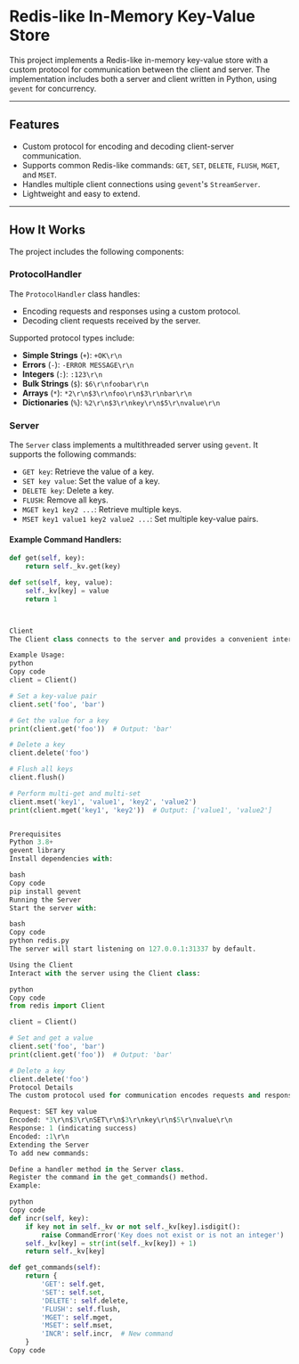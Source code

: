 # Redis-like In-Memory Key-Value Store

This project implements a Redis-like in-memory key-value store with a custom protocol for communication between the client and server. The implementation includes both a server and client written in Python, using `gevent` for concurrency.

---

## Features

- Custom protocol for encoding and decoding client-server communication.
- Supports common Redis-like commands: `GET`, `SET`, `DELETE`, `FLUSH`, `MGET`, and `MSET`.
- Handles multiple client connections using `gevent`'s `StreamServer`.
- Lightweight and easy to extend.

---

## How It Works

The project includes the following components:

### **ProtocolHandler**

The `ProtocolHandler` class handles:
- Encoding requests and responses using a custom protocol.
- Decoding client requests received by the server.

Supported protocol types include:
- **Simple Strings** (`+`): `+OK\r\n`
- **Errors** (`-`): `-ERROR MESSAGE\r\n`
- **Integers** (`:`): `:123\r\n`
- **Bulk Strings** (`$`): `$6\r\nfoobar\r\n`
- **Arrays** (`*`): `*2\r\n$3\r\nfoo\r\n$3\r\nbar\r\n`
- **Dictionaries** (`%`): `%2\r\n$3\r\nkey\r\n$5\r\nvalue\r\n`

### **Server**

The `Server` class implements a multithreaded server using `gevent`. It supports the following commands:
- `GET key`: Retrieve the value of a key.
- `SET key value`: Set the value of a key.
- `DELETE key`: Delete a key.
- `FLUSH`: Remove all keys.
- `MGET key1 key2 ...`: Retrieve multiple keys.
- `MSET key1 value1 key2 value2 ...`: Set multiple key-value pairs.

#### Example Command Handlers:
```python
def get(self, key):
    return self._kv.get(key)

def set(self, key, value):
    self._kv[key] = value
    return 1



Client
The Client class connects to the server and provides a convenient interface for sending commands.

Example Usage:
python
Copy code
client = Client()

# Set a key-value pair
client.set('foo', 'bar')

# Get the value for a key
print(client.get('foo'))  # Output: 'bar'

# Delete a key
client.delete('foo')

# Flush all keys
client.flush()

# Perform multi-get and multi-set
client.mset('key1', 'value1', 'key2', 'value2')
print(client.mget('key1', 'key2'))  # Output: ['value1', 'value2']


Prerequisites
Python 3.8+
gevent library
Install dependencies with:

bash
Copy code
pip install gevent
Running the Server
Start the server with:

bash
Copy code
python redis.py
The server will start listening on 127.0.0.1:31337 by default.

Using the Client
Interact with the server using the Client class:

python
Copy code
from redis import Client

client = Client()

# Set and get a value
client.set('foo', 'bar')
print(client.get('foo'))  # Output: 'bar'

# Delete a key
client.delete('foo')
Protocol Details
The custom protocol used for communication encodes requests and responses in a manner similar to the Redis protocol. Examples:

Request: SET key value
Encoded: *3\r\n$3\r\nSET\r\n$3\r\nkey\r\n$5\r\nvalue\r\n
Response: 1 (indicating success)
Encoded: :1\r\n
Extending the Server
To add new commands:

Define a handler method in the Server class.
Register the command in the get_commands() method.
Example:

python
Copy code
def incr(self, key):
    if key not in self._kv or not self._kv[key].isdigit():
        raise CommandError('Key does not exist or is not an integer')
    self._kv[key] = str(int(self._kv[key]) + 1)
    return self._kv[key]

def get_commands(self):
    return {
        'GET': self.get,
        'SET': self.set,
        'DELETE': self.delete,
        'FLUSH': self.flush,
        'MGET': self.mget,
        'MSET': self.mset,
        'INCR': self.incr,  # New command
    }
Copy code





